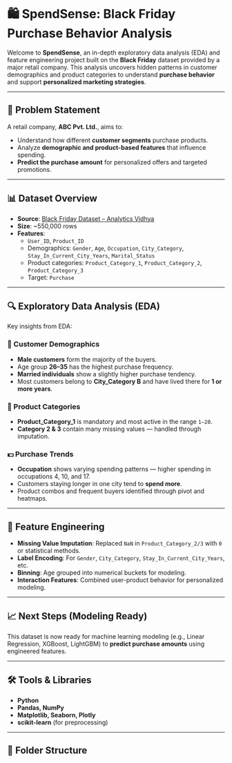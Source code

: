 # 🛍️ SpendSense: Black Friday Purchase Behavior Analysis

Welcome to **SpendSense**, an in-depth exploratory data analysis (EDA) and feature engineering project built on the **Black Friday** dataset provided by a major retail company. This analysis uncovers hidden patterns in customer demographics and product categories to understand **purchase behavior** and support **personalized marketing strategies**.

---

## 📌 Problem Statement

A retail company, **ABC Pvt. Ltd.**, aims to:
- Understand how different **customer segments** purchase products.
- Analyze **demographic and product-based features** that influence spending.
- **Predict the purchase amount** for personalized offers and targeted promotions.

---

## 📊 Dataset Overview

- **Source**: [Black Friday Dataset – Analytics Vidhya](https://datahack.analyticsvidhya.com/contest/black-friday/)
- **Size**: ~550,000 rows
- **Features**:
  - `User_ID`, `Product_ID`
  - Demographics: `Gender`, `Age`, `Occupation`, `City_Category`, `Stay_In_Current_City_Years`, `Marital_Status`
  - Product categories: `Product_Category_1`, `Product_Category_2`, `Product_Category_3`
  - Target: `Purchase`

---

## 🔍 Exploratory Data Analysis (EDA)

Key insights from EDA:

### 👥 Customer Demographics
- **Male customers** form the majority of the buyers.
- Age group **26–35** has the highest purchase frequency.
- **Married individuals** show a slightly higher purchase tendency.
- Most customers belong to **City_Category B** and have lived there for **1 or more years**.

### 🛒 Product Categories
- **Product_Category_1** is mandatory and most active in the range `1–20`.
- **Category 2 & 3** contain many missing values — handled through imputation.

### 💵 Purchase Trends
- **Occupation** shows varying spending patterns — higher spending in occupations 4, 10, and 17.
- Customers staying longer in one city tend to **spend more**.
- Product combos and frequent buyers identified through pivot and heatmaps.

---

## 🧠 Feature Engineering

- **Missing Value Imputation**: Replaced `NaN` in `Product_Category_2/3` with `0` or statistical methods.
- **Label Encoding**: For `Gender`, `City_Category`, `Stay_In_Current_City_Years`, etc.
- **Binning**: Age grouped into numerical buckets for modeling.
- **Interaction Features**: Combined user-product behavior for personalized modeling.

---

## 📈 Next Steps (Modeling Ready)

This dataset is now ready for machine learning modeling (e.g., Linear Regression, XGBoost, LightGBM) to **predict purchase amounts** using engineered features.

---

## 🛠️ Tools & Libraries

- **Python**
- **Pandas, NumPy**
- **Matplotlib, Seaborn, Plotly**
- **scikit-learn** (for preprocessing)

---

## 📂 Folder Structure